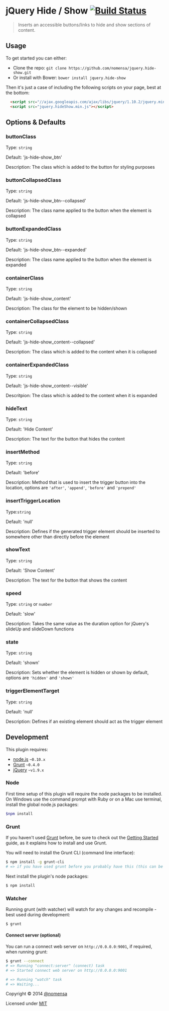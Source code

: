 # jQuery Hide / Show [![Build Status](https://travis-ci.org/nomensa/jquery.hide-show.svg)](https://travis-ci.org/nomensa/jquery.hide-show.svg?branch=master)

> Inserts an accessible buttons/links to hide and show sections of content.


## Usage

To get started you can either:

 - Clone the repo: `git clone https://github.com/nomensa/jquery.hide-show.git`
 - Or install with Bower: `bower install jquery.hide-show`

Then it's just a case of including the following scripts on your page, best at the bottom:

```html
  <script src="//ajax.googleapis.com/ajax/libs/jquery/1.10.2/jquery.min.js"></script>
  <script src="jquery.hideShow.min.js"></script>
```


## Options & Defaults

### buttonClass

Type: `string`

Default: 'js-hide-show_btn'

Description: The class which is added to the button for styling purposes

### buttonCollapsedClass

Type: `string`

Default: 'js-hide-show_btn--collapsed'

Description: The class name applied to the button when the element is collapsed

### buttonExpandedClass

Type: `string`

Default: 'js-hide-show_btn--expanded'

Description: The class name applied to the button when the element is expanded

### containerClass

Type: `string`

Default: 'js-hide-show_content'

Description: The class for the element to be hidden/shown

### containerCollapsedClass

Type: `string`

Default: 'js-hide-show_content--collapsed'

Description: The class which is added to the content when it is collapsed

### containerExpandedClass

Type: `string`

Default: 'js-hide-show_content--visible'

Descritpion: The class which is added to the content when it is expanded

### hideText

Type: `string`

Default: 'Hide Content'

Description: The text for the button that hides the content

### insertMethod

Type: `string`

Default: 'before'

Description: Method that is used to insert the trigger button into the location, options are `'after'`, `'append'`, `'before'` and `'prepend'`

### insertTriggerLocation

Type:`string`

Default: 'null'

Description: Defines if the generated trigger element should be inserted to somewhere other than directly before the element

### showText

Type: `string`

Default: 'Show Content'

Description: The text for the button that shows the content

### speed

Type: `string` or `number`

Default: 'slow'

Description: Takes the same value as the duration option for jQuery's slideUp and slideDown functions

### state

Type: `string`

Default: 'shown'

Description: Sets whether the element is hidden or shown by default, options are `'hidden'` and `'shown'`

### triggerElementTarget

Type: `string`

Default: 'null'

Description: Defines if an existing element should act as the trigger element


## Development

This plugin requires:

 - [node.js](http://nodejs.org/) `~0.10.x`
 - [Grunt](http://gruntjs.com/) `~0.4.0`
 - [jQuery](http://jquery.com) `~v1.9.x`

### Node
First time setup of this plugin will require the node packages to be installed. On Windows use the command prompt with Ruby or on a Mac use terminal, install the global node.js packages:

```bash
$npm install
```

### Grunt
If you haven't used [Grunt](http://gruntjs.com/) before, be sure to check out the [Getting Started](http://gruntjs.com/getting-started) guide, as it explains how to install and use Grunt.

You will need to install the Grunt CLI (command line interface):

```bash
$ npm install -g grunt-cli
# => if you have used grunt before you probably have this (this can be run from any directory)
```

Next install the plugin's node packages:

```bash
$ npm install
```

### Watcher

Running grunt (with watcher) will watch for any changes and recompile - best used during development:

```bash
$ grunt
```

#### Connect server (optional)

You can run a connect web server on `http://0.0.0.0:9001`, if required, when running grunt:

```bash
$ grunt --connect
# => Running "connect:server" (connect) task
# => Started connect web server on http://0.0.0.0:9001

# => Running "watch" task
# => Waiting...
```

Copyright &copy; 2014 [@nomensa](http://nomensa.com)

Licensed under [MIT](http://opensource.org/licenses/mit-license.php)